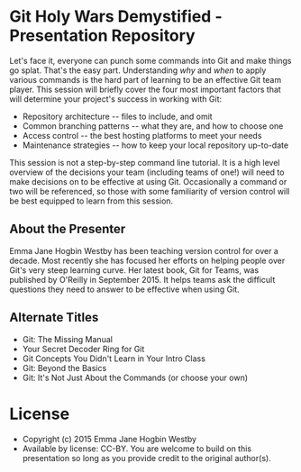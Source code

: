 Git Holy Wars Demystified - Presentation Repository 
===================================================

Let's face it, everyone can punch some commands into Git and make things go splat. That's the easy part. Understanding *why* and *when* to apply various commands is the hard part of learning to be an effective Git team player. This session will briefly cover the four most important factors that will determine your project's success in working with Git:

- Repository architecture -- files to include, and omit
- Common branching patterns -- what they are, and how to choose one
- Access control -- the best hosting platforms to meet your needs
- Maintenance strategies -- how to keep your local repository up-to-date

This session is not a step-by-step command line tutorial. It is a high level overview of the decisions your team (including teams of one!) will need to make decisions on to be effective at using Git. Occasionally a command or two will be referenced, so those with some familiarity of version control will be best equipped to learn from this session.

About the Presenter
-------------------
Emma Jane Hogbin Westby has been teaching version control for over a decade. Most recently she has focused her efforts on helping people over Git's very steep learning curve. Her latest book, Git for Teams, was published by O'Reilly in September 2015. It helps teams ask the difficult questions they need to answer to be effective when using Git.

Alternate Titles 
----------------
- Git: The Missing Manual
- Your Secret Decoder Ring for Git
- Git Concepts You Didn't Learn in Your Intro Class
- Git: Beyond the Basics
- Git: It's Not Just About the Commands
(or choose your own)


License
=======

- Copyright (c) 2015 Emma Jane Hogbin Westby
- Available by license: CC-BY. You are welcome to build on this presentation so long as you provide credit to the original author(s).
